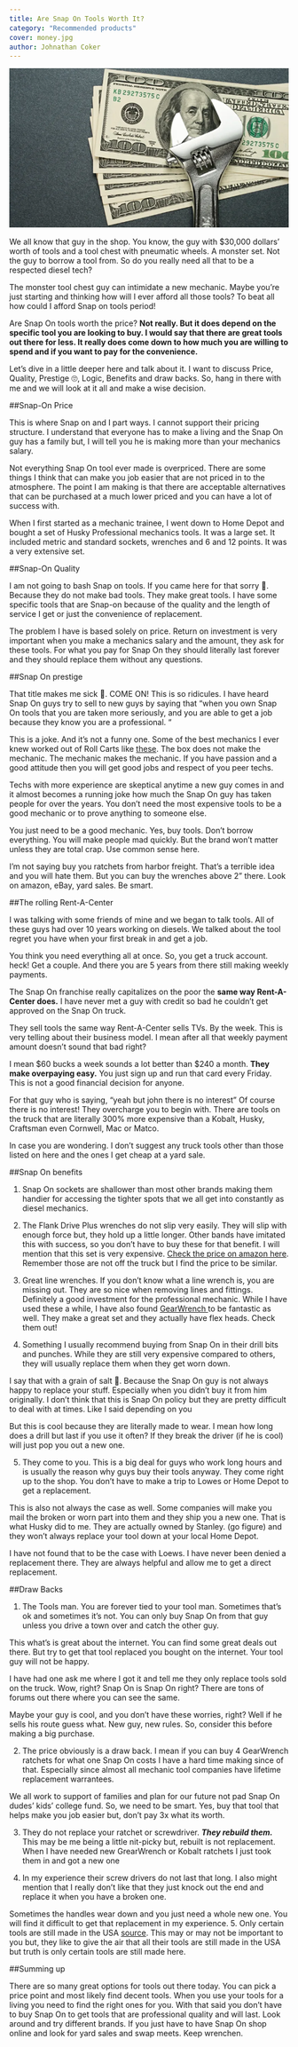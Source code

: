 ```yaml
---
title: Are Snap On Tools Worth It? 
category: "Recommended products"
cover: money.jpg
author: Johnathan Coker
---
```


![unsplash.com](./money.jpg)


We all know that guy in the shop. You know, the guy with $30,000 dollars’ worth of tools and a tool chest with pneumatic wheels. A monster set. Not the guy to borrow a tool from. So do you really need all that to be a respected diesel tech?  

The monster tool chest guy can intimidate a new mechanic. Maybe you’re just starting and thinking how will I ever afford all those tools? To beat all how could I afford Snap on tools period!

Are Snap On tools worth the price? **Not really. But it does depend on the specific tool you are looking to buy. I would say that there are great tools out there for less. It really does come down to how much you are willing to spend and if you want to pay for the convenience.**

Let’s dive in a little deeper here and talk about it. I want to discuss Price, Quality, Prestige 🙄, Logic, Benefits and draw backs. So, hang in there with me and we will look at it all and make a wise decision.  


##Snap-On Price

This is where Snap on and I part ways. I cannot support their pricing structure. I understand that everyone has to make a living and the Snap On guy has a family but, I will tell you he is making more than your mechanics salary. 

Not everything Snap On tool ever made is overpriced. There are some things I think that can make you job easier that are not priced in to the atmosphere. The point I am making is that there are acceptable alternatives that can be purchased at a much lower priced and you can have a lot of success with. 

When I first started as a mechanic trainee, I went down to Home Depot and bought a set of Husky Professional mechanics tools. It was a large set. It included metric and standard sockets, wrenches and 6 and 12 points. It was a very extensive set.  



##Snap-On Quality

I am not going to bash Snap on tools. If you came here for that sorry 🙇‍. Because they do not make bad tools. They make great tools. I have some specific tools that are Snap-on because of the quality and the length of service I get or just the convenience of replacement.

The problem I have is based solely on price. Return on investment is very important when you make a mechanics salary and the amount, they ask for these tools. For what you pay for Snap On they should literally last forever and they should replace them without any questions.  

##Snap On prestige 

That title makes me sick 🤮. COME ON! This is so ridicules. I have heard Snap On guys try to sell to new guys by saying that “when you own Snap On tools that you are taken more seriously, and you are able to get a job because they know you are a professional. “

This is a joke. And it’s not a funny one. Some of the best mechanics I ever knew worked out of Roll Carts like [these]( https://amzn.to/2KsOThv). The box does not make the mechanic. The mechanic makes the mechanic. If you have passion and a good attitude then you will get good jobs and respect of you peer techs. 

Techs with more experience are skeptical anytime a new guy comes in and it almost becomes a running joke how much the Snap On guy has taken people for over the years. You don’t need the most expensive tools to be a good mechanic or to prove anything to someone else. 

You just need to be a good mechanic. Yes, buy tools. Don’t borrow everything. You will make people mad quickly. But the brand won’t matter unless they are total crap. Use common sense here. 

I’m not saying buy you ratchets from harbor freight. That’s a terrible idea and you will hate them. But you can buy the wrenches above 2” there. Look on amazon, eBay, yard sales. Be smart. 

##The rolling Rent-A-Center

I was talking with some friends of mine and we began to talk tools. All of these guys had over 10 years working on diesels. We talked about the tool regret you have when your first break in and get a job. 

You think you need everything all at once. So, you get a truck account. heck! Get a couple. And there you are 5 years from there still making weekly payments.  

The Snap On franchise really capitalizes on the poor the **same way Rent-A-Center does.** I have never met a guy with credit so bad he couldn’t get approved on the Snap On truck.

They sell tools the same way Rent-A-Center sells TVs. By the week. This is very telling about their business model. I mean after all that weekly payment amount doesn’t sound that bad right? 

I mean $60 bucks a week sounds a lot better than $240 a month. **They make overpaying easy.** You just sign up and run that card every Friday. This is not a good financial decision for anyone. 

For that guy who is saying, “yeah but john there is no interest” Of course there is no interest! They overcharge you to begin with. There are tools on the truck that are literally 300% more expensive than a Kobalt, Husky, Craftsman even Cornwell, Mac or Matco.  

In case you are wondering. I don’t suggest any truck tools other than those listed on here and the ones I get cheap at a yard sale. 

##Snap On benefits

1.	Snap On sockets are shallower than most other brands making them handier for accessing the tighter spots that we all get into constantly as diesel mechanics. 

2.	The Flank Drive Plus wrenches do not slip very easily. They will slip with enough force but, they hold up a little longer. Other bands have imitated this with success, so you don’t have to buy these for that benefit. I will mention that this set is very expensive. [Check the price on amazon here](https://amzn.to/2KsEx1c).
 Remember those are not off the truck but I find the price to be similar.

3.	Great line wrenches. If you don’t know what a line wrench is, you are missing out. They are so nice when removing lines and fittings. Definitely a good investment for the professional mechanic. While I have used these a while, I have also found [GearWrench ]( https://amzn.to/2Z018q3) to be fantastic as well. They make a great set and they actually have flex heads. Check them out! 

4.	Something I usually recommend buying from Snap On in their drill bits and punches. While they are still very expensive compared to others, they will usually replace them when they get worn down. 

I say that with a grain of salt 🧂. Because the Snap On guy is not always happy to replace your stuff. Especially when you didn’t buy it from him originally. I don’t think that this is Snap On policy but they are pretty difficult to deal with at times. Like I said depending on you

But this is cool because they are literally made to wear. I mean how long does a drill but last if you use it often? If they break the driver (if he is cool) will just pop you out a new one.

5.	They come to you. This is a big deal for guys who work long hours and is usually the reason why guys buy their tools anyway. They come right up to the shop. You don’t have to make a trip to Lowes or Home Depot to get a replacement. 

This is also not always the case as well. Some companies will make you mail the broken or worn part into them and they ship you a new one. That is what Husky did to me. They are actually owned by Stanley. (go figure) and they won’t always replace your tool down at your local Home Depot. 

I have not found that to be the case with Loews. I have never been denied a replacement there. They are always helpful and allow me to get a direct replacement. 

##Draw Backs

1.	The Tools man. You are forever tied to your tool man. Sometimes that’s ok and sometimes it’s not. You can only buy Snap On from that guy unless you drive a town over and catch the other guy. 

This what’s is great about the internet. You can find some great deals out there. But try to get that tool replaced you bought on the internet. Your tool guy will not be happy. 

I have had one ask me where I got it and tell me they only replace tools sold on the truck. Wow, right? Snap On is Snap On right? There are tons of forums out there where you can see the same.

Maybe your guy is cool, and you don’t have these worries, right? Well if he sells his route guess what. New guy, new rules. So, consider this before making a big purchase. 

2.	The price obviously is a draw back. I mean if you can buy 4 GearWrench ratchets for what one Snap On costs I have a hard time making since of that. Especially since almost all mechanic tool companies have lifetime replacement warrantees. 

We all work to support of families and plan for our future not pad Snap On dudes’ kids’ college fund. So, we need to be smart. Yes, buy that tool that helps make you job easier but, don’t pay 3x what its worth. 

3.	They do not replace your ratchet or screwdriver. ***They rebuild them.*** This may be me being a little nit-picky but, rebuilt is not replacement. When I have needed new GrearWrench or Kobalt ratchets I just took them in and got a new one

4.	In my experience their screw drivers do not last that long. I also might mention that I really don’t like that they just knock out the end and replace it when you have a broken one. 

Sometimes the handles wear down and you just need a whole new one. You will find it difficult to get that replacement in my experience. 
5.	Only certain tools are still made in the USA [source]( https://allamericanreviews.com/snap-on-tools/). This may or may not be important to you but, they like to give the air that all their tools are still made in the USA but truth is only certain tools are still made here.

##Summing up

There are so many great options for tools out there today. You can pick a price point and most likely find decent tools. When you use your tools for a living you need to find the right ones for you. With that said you don’t have to buy Snap On to get tools that are professional quality and will last. Look around and try different brands. If you just have to have Snap On shop online and look for yard sales and swap meets. Keep wrenchen.
